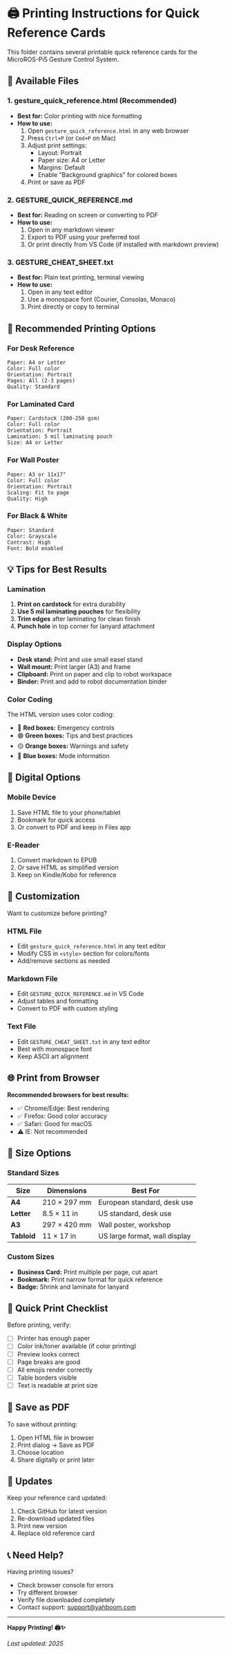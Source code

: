 # 🖨️ Printing Instructions for Quick Reference Cards

This folder contains several printable quick reference cards for the MicroROS-Pi5 Gesture Control System.

## 📄 Available Files

### 1. **gesture_quick_reference.html** (Recommended)
- **Best for:** Color printing with nice formatting
- **How to use:**
  1. Open `gesture_quick_reference.html` in any web browser
  2. Press `Ctrl+P` (or `Cmd+P` on Mac)
  3. Adjust print settings:
     - Layout: Portrait
     - Paper size: A4 or Letter
     - Margins: Default
     - Enable "Background graphics" for colored boxes
  4. Print or save as PDF

### 2. **GESTURE_QUICK_REFERENCE.md**
- **Best for:** Reading on screen or converting to PDF
- **How to use:**
  1. Open in any markdown viewer
  2. Export to PDF using your preferred tool
  3. Or print directly from VS Code (if installed with markdown preview)

### 3. **GESTURE_CHEAT_SHEET.txt**
- **Best for:** Plain text printing, terminal viewing
- **How to use:**
  1. Open in any text editor
  2. Use a monospace font (Courier, Consolas, Monaco)
  3. Print directly or copy to terminal

## 🎨 Recommended Printing Options

### For Desk Reference
```
Paper: A4 or Letter
Color: Full color
Orientation: Portrait
Pages: All (2-3 pages)
Quality: Standard
```

### For Laminated Card
```
Paper: Cardstock (200-250 gsm)
Color: Full color
Orientation: Portrait
Lamination: 5 mil laminating pouch
Size: A4 or Letter
```

### For Wall Poster
```
Paper: A3 or 11x17"
Color: Full color
Orientation: Portrait
Scaling: Fit to page
Quality: High
```

### For Black & White
```
Paper: Standard
Color: Grayscale
Contrast: High
Font: Bold enabled
```

## 💡 Tips for Best Results

### Lamination
1. **Print on cardstock** for extra durability
2. **Use 5 mil laminating pouches** for flexibility
3. **Trim edges** after laminating for clean finish
4. **Punch hole** in top corner for lanyard attachment

### Display Options
- **Desk stand:** Print and use small easel stand
- **Wall mount:** Print larger (A3) and frame
- **Clipboard:** Print on paper and clip to robot workspace
- **Binder:** Print and add to robot documentation binder

### Color Coding
The HTML version uses color coding:
- 🔴 **Red boxes:** Emergency controls
- 🟢 **Green boxes:** Tips and best practices  
- 🟡 **Orange boxes:** Warnings and safety
- 🔵 **Blue boxes:** Mode information

## 📱 Digital Options

### Mobile Device
1. Save HTML file to your phone/tablet
2. Bookmark for quick access
3. Or convert to PDF and keep in Files app

### E-Reader
1. Convert markdown to EPUB
2. Or save HTML as simplified version
3. Keep on Kindle/Kobo for reference

## 🔧 Customization

Want to customize before printing?

### HTML File
- Edit `gesture_quick_reference.html` in any text editor
- Modify CSS in `<style>` section for colors/fonts
- Add/remove sections as needed

### Markdown File
- Edit `GESTURE_QUICK_REFERENCE.md` in VS Code
- Adjust tables and formatting
- Convert to PDF with custom styling

### Text File
- Edit `GESTURE_CHEAT_SHEET.txt` in any text editor
- Best with monospace font
- Keep ASCII art alignment

## 🌐 Print from Browser

**Recommended browsers for best results:**
- ✅ Chrome/Edge: Best rendering
- ✅ Firefox: Good color accuracy
- ✅ Safari: Good for macOS
- ⚠️ IE: Not recommended

## 📐 Size Options

### Standard Sizes
| Size | Dimensions | Best For |
|------|------------|----------|
| **A4** | 210 × 297 mm | European standard, desk use |
| **Letter** | 8.5 × 11 in | US standard, desk use |
| **A3** | 297 × 420 mm | Wall poster, workshop |
| **Tabloid** | 11 × 17 in | US large format, wall display |

### Custom Sizes
- **Business Card:** Print multiple per page, cut apart
- **Bookmark:** Print narrow format for quick reference
- **Badge:** Shrink and laminate for lanyard

## 🎯 Quick Print Checklist

Before printing, verify:
- [ ] Printer has enough paper
- [ ] Color ink/toner available (if color printing)
- [ ] Preview looks correct
- [ ] Page breaks are good
- [ ] All emojis render correctly
- [ ] Table borders visible
- [ ] Text is readable at print size

## 💾 Save as PDF

To save without printing:
1. Open HTML file in browser
2. Print dialog → Save as PDF
3. Choose location
4. Share digitally or print later

## 🔄 Updates

Keep your reference card updated:
1. Check GitHub for latest version
2. Re-download updated files
3. Print new version
4. Replace old reference card

## 📞 Need Help?

Having printing issues?
- Check browser console for errors
- Try different browser
- Verify file downloaded completely
- Contact support: support@yahboom.com

---

**Happy Printing! 🖨️✨**

*Last updated: 2025*

